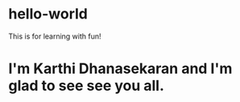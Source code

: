 # hello-world
This is for learning with fun!
# I'm Karthi Dhanasekaran and I'm glad to see see you all.
